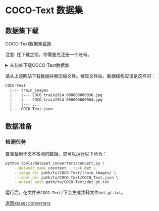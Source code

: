 # COCO-Text 数据集

## 数据集下载

COCO-Text数据集[官网](https://rrc.cvc.uab.es/?ch=5)

注意: 在下载之前，你需要先注册一个账号。

<details>
    <summary>从何处下载COCO-Text数据集</summary>

[下载地址](https://rrc.cvc.uab.es/?ch=5&com=downloads)，注释可下载 `annotations v1.4 JSON`。

</details>

请从上述网站下载数据并解压缩文件。解压文件后，数据结构应该是这样的：

```txt
COCO-Text
  |--- train_images
  |    |--- COCO_train2014_000000000036.jpg
  |    |--- COCO_train2014_000000000064.jpg
  |    |--- ...
  |--- COCO_Text.json
```

## 数据准备

### 检测任务

要准备用于文本检测的数据，您可以运行以下命令：

```bash
python tools/dataset_converters/convert.py \
    --dataset_name cocotext --task det \
    --image_dir path/to/COCO-Text/train_images/ \
    --label_dir path/to/COCO-Text/COCO_Text.json \
    --output_path path/to/COCO-Text/det_gt.txt
```

运行后，在文件夹`COCO-Text/`下会生成注释文件`det_gt.txt`。

[返回ataset converters](converters.md)
